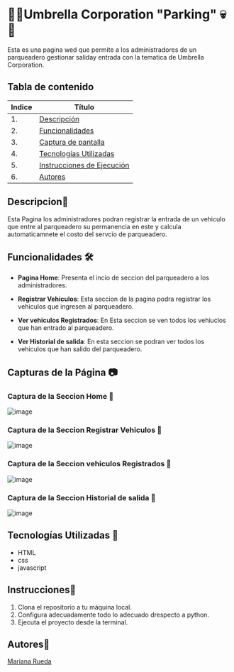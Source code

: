 # 🔬💀Umbrella Corporation "Parking" 💀🔬

Esta es una pagina wed que permite a los administradores de un parqueadero gestionar saliday entrada con la tematica de Umbrella Corporation.


## Tabla de contenido
| Indice | Título  |
|--|--|
| 1. | [Descripción](#Descripcion) |
| 2. | [Funcionalidades](#Funcionalidades) |
| 3. | [Captura de pantalla](#Captura_de_pantalla) |
| 4. | [Tecnologías Utilizadas](#Tenologia_Usada) |
| 5. | [Instrucciones de Ejecución](#Instrucciones) |
| 6. | [Autores](#Autores) |


## Descripcion🚀
Esta Pagina los administradores podran registrar la entrada de un vehiculo que entre al parqueadero su permanencia en este y calcula automaticamnete el costo del servcio de parqueadero.




## Funcionalidades 🛠️

- **Pagina Home**: Presenta el incio de seccion del parqueadero a los administradores.

- **Registrar Vehiculos**: Esta seccion de la pagina podra registrar los vehiculos que ingresen al parqueadero.

- **Ver vehiculos Registrados**: En Esta seccion se ven todos los vehiuclos que han entrado al parqueadero.
  
- **Ver Historial de salida**: En esta seccion se podran ver todos los vehiculos que han salido del parqueadero.




## Capturas de la Página 📷

### Captura de la Seccion Home 🔬
![image](https://github.com/user-attachments/assets/2123f68e-4583-4ce2-8f4f-5ef2a3fc1261)


### Captura de la Seccion Registrar Vehiculos 💉
![image](https://github.com/user-attachments/assets/07d8080a-8080-4b8c-b054-176f2c134a2c)


### Captura de la Seccion vehiculos Registrados 🦠
![image](https://github.com/user-attachments/assets/09143bdc-d92b-4e9c-ad4f-ca8e16f03400)


### Captura de la Seccion Historial de salida 🏢
![image](https://github.com/user-attachments/assets/12be5c24-7215-4898-b7a2-bbf1008efb98)





## Tecnologías Utilizadas 📱

- HTML
- css
- javascript

## Instrucciones📐

1. Clona el repositorio a tu máquina local. 
2. Configura adecuadamente todo lo adecuado drespecto a python.
3. Ejecuta el proyecto desde la terminal.


## Autores👤

[Mariana Rueda](https://github.com/mariana34r)
